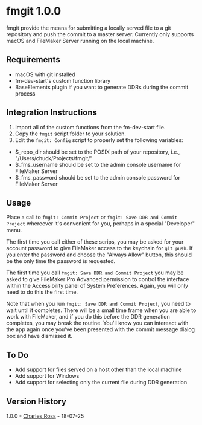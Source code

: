 fmgit 1.0.0
===========

fmgit provide the means for submitting a locally served file to a git repository and push the commit to a master server.
Currently only supports macOS and FileMaker Server running on the local machine.

Requirements
------------

- macOS with git installed
- fm-dev-start's custom function library
- BaseElements plugin if you want to generate DDRs during the commit process

Integration Instructions
------------------------

1. Import all of the custom functions from the fm-dev-start file.
2. Copy the `fmgit` script folder to your solution.
3. Edit the `fmgit: Config` script to properly set the following variables:
  - $_repo_dir should be set to the POSIX path of your repository, i.e., "/Users/chuck/Projects/fmgit/"
  - $_fms_username should be set to the admin console username for FileMaker Server
  - $_fms_password should be set to the admin console password for FileMaker Server

Usage
-----

Place a call to `fmgit: Commit Project` or `fmgit: Save DDR and Commit Project` whereever it's convenient for you, perhaps
in a special "Developer" menu.

The first time you call either of these scrips, you may be asked for your account password to give FileMaker access to the
keychain for `git push`. If you enter the password and choose the "Always Allow" button, this should be the only time the
password is requested.

The first time you call `fmgit: Save DDR and Commit Project` you may be asked to give FileMaker Pro Advanced permission to
control the interface within the Accessibility panel of System Preferences. Again, you will only need to do this the first
time.

Note that when you run `fmgit: Save DDR and Commit Project`, you need to wait until it completes. There will be a small
time frame when you are able to work with FileMaker, and if you do this before the DDR generation completes, you may break
the routine. You'll know you can intereact with the app again once you've been presented with the commit message dialog box
and have dismissed it.

To Do
-----

- Add support for files served on a host other than the local machine
- Add support for Windows
- Add support for selecting only the current file during DDR generation

Version History
---------------

1.0.0 - [Charles Ross][chuck] - 18-07-25

[chuck]: mailto:chivalry@mac.com
